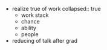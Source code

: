 - realize true of work
  collapsed:: true
	- work stack
	- chance
	- ability
	- people
- reducing of talk after grad